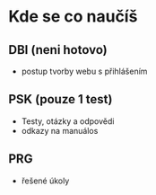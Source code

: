 # Kde se co naučíš

## DBI (neni hotovo)

- postup tvorby webu s přihlášením

## PSK (pouze 1 test)

- Testy, otázky a odpovědi
- odkazy na manuálos

## PRG

- řešené úkoly
